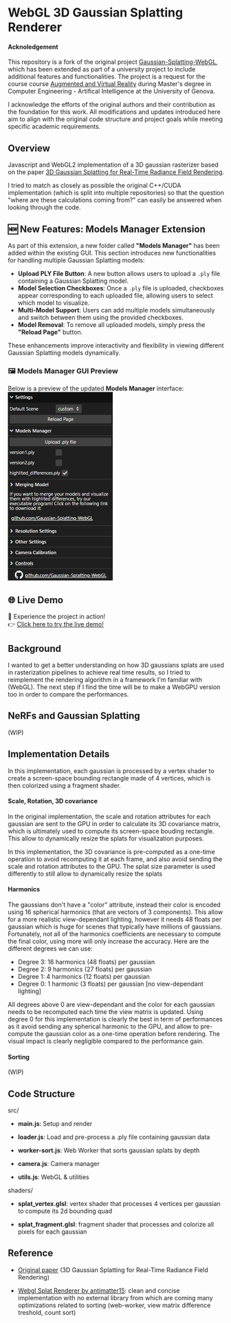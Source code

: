 # WebGL 3D Gaussian Splatting Renderer

#### Acknoledgement

This repository is a fork of the original project [Gaussian-Splatting-WebGL](https://github.com/kishimisu/Gaussian-Splatting-WebGL), which has been extended as part of a university project to include additional features and functionalities. The project is a request for the course course [Augmented and Virtual Reality](https://corsi.unige.it/off.f/2023/ins/66562) during Master's degree in Computer Engineering - Artifical Intelligence at the University of Genova.

I acknowledge the efforts of the original authors and their contribution as the foundation for this work. All modifications and updates introduced here aim to align with the original code structure and project goals while meeting specific academic requirements.

## Overview

Javascript and WebGL2 implementation of a 3D gaussian rasterizer based on the paper [3D Gaussian Splatting
for Real-Time Radiance Field Rendering](https://repo-sam.inria.fr/fungraph/3d-gaussian-splatting/).

I tried to match as closely as possible the original C++/CUDA implementation (which is split into multiple repositories) so that the question "where are these calculations coming from?" can easily be answered when looking through the code.

## 🆕 New Features: Models Manager Extension

As part of this extension, a new folder called **"Models Manager"** has been added within the existing GUI. This section introduces new functionalities for handling multiple Gaussian Splatting models:

- **Upload PLY File Button**: A new button allows users to upload a `.ply` file containing a Gaussian Splatting model.
- **Model Selection Checkboxes**: Once a `.ply` file is uploaded, checkboxes appear corresponding to each uploaded file, allowing users to select which model to visualize.
- **Multi-Model Support**: Users can add multiple models simultaneously and switch between them using the provided checkboxes.
- **Model Removal**: To remove all uploaded models, simply press the **"Reload Page"** button.

These enhancements improve interactivity and flexibility in viewing different Gaussian Splatting models dynamically.

### 🖼️ Models Manager GUI Preview

Below is a preview of the updated **Models Manager** interface:
![Models Manager GUI](./GUI.png)  

## 🌐 Live Demo

🚀 Experience the project in action!  
👉 [Click here to try the live demo!](https://biaperass.github.io/Gaussian-Splatting-WebGL/)  

## Background

I wanted to get a better understanding on how 3D gaussians splats are used in rasterization pipelines to achieve real time results, so I tried to reimplement the rendering algorithm in a framework I'm familiar with (WebGL).
The next step if I find the time will be to make a WebGPU version too in order to compare the performances.

## NeRFs and Gaussian Splatting

(WIP)

## Implementation Details

In this implementation, each gaussian is processed by a vertex shader to create a screen-space bounding rectangle made of 4 vertices, which is then colorized using a fragment shader.

#### Scale, Rotation, 3D covariance

In the original implementation, the scale and rotation attributes for each gaussian are sent to the GPU in order to calculate its 3D covariance matrix, which is ultimately used to compute its screen-space bouding rectangle. This allow to dynamically resize the splats for visualization purposes.

In this implementation, the 3D covariance is pre-computed as a one-time operation to avoid recomputing it at each frame, and also avoid sending the scale and rotation attributes to the GPU.
The splat size parameter is used differently to still allow to dynamically resize the splats 

#### Harmonics

The gaussians don't have a "color" attribute, instead their color is encoded using 16 spherical harmonics (that are vectors of 3 components). This allow for a more realistic view-dependant lighting, however it needs 48 floats per gaussian which is huge for scenes that typically have millions of gaussians.
Fortunately, not all of the harmonics coefficients are necessary to compute the final color, using more will only increase the accuracy. Here are the different degrees we can use:

- Degree 3: 16 harmonics (48 floats) per gaussian
- Degree 2: 9 harmonics (27 floats) per gaussian
- Degree 1: 4 harmonics (12 floats) per gaussian
- Degree 0: 1 harmonic (3 floats) per gaussian [no view-dependant lighting]

All degrees above 0 are view-dependant and the color for each gaussian needs to be recomputed each time the view matrix is updated.
Using degree 0 for this implementation is clearly the best in term of performances as it avoid sending any spherical harmonic to the GPU, and allow to pre-compute the gaussian color as a one-time operation before rendering.
The visual impact is clearly negligible compared to the performance gain.

#### Sorting

(WIP)

## Code Structure

src/
- **main.js**: Setup and render
- **loader.js**: Load and pre-process a .ply file containing gaussian data
- **worker-sort.js**: Web Worker that sorts gaussian splats by depth
- **camera.js**: Camera manager

- **utils.js**: WebGL & utilities

shaders/
- **splat_vertex.glsl**: vertex shader that processes 4 vertices per gaussian to compute its 2d bounding quad

- **splat_fragment.glsl**: fragment shader that processes and colorize all pixels for each gaussian

## Reference

- [Original paper](https://repo-sam.inria.fr/fungraph/3d-gaussian-splatting/) (3D Gaussian Splatting
for Real-Time Radiance Field Rendering)

- [Webgl Splat Renderer by antimatter15](https://github.com/antimatter15/splat): clean and concise implementation with no external library from which are coming many optimizations related to sorting (web-worker, view matrix difference treshold, count sort)
